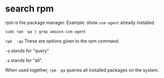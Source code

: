 # search rpm

rpm is the package manager.  Example: show `ssm-agent` already installed.

`sudo rpm -qa | grep amazon-ssm-agent`

`rpm  -qa` These are options given to the rpm command. 

`-q` stands for "query" 

`-a` stands for "all". 

When used together, `rpm -qa` queries all installed packages on the system.
